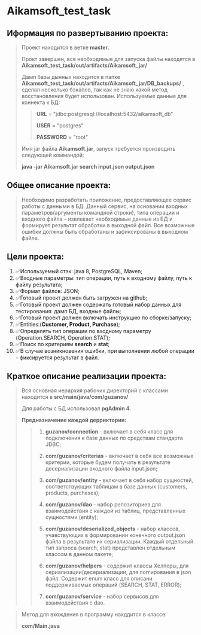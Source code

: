 # Aikamsoft_test_task

## Иформация по развертыванию проекта:

> Проект находится в ветке **master**.
>
> Прокт завершен, все необходимые для запуска файлы находятся в **Aikamsoft_test_task/out/artifacts/Aikamsoft_jar/**
>
> Дамп базы дынных находится в папке **Aikamsoft_test_task/out/artifacts/Aikamsoft_jar/DB_backups/** , сделал несколько бэкапов, так как не знаю какой метод восстановления будет использован. Используемые данные для коннекта к БД:
>
>>**URL** = "jdbc:postgresql://localhost:5432/aikamsoft_db"
>>
>>**USER** = "postgres"
>>
>>**PASSWORD** = "root"
>
> Имя jar файла **Aikamsoft.jar**, запуск требуется производить следующей коммандой:
> 
> **java -jar Aikamsoft.jar search input.json output.json**

## Общее описание проекта:
>Необходимо разработать приложение, предоставляющее сервис работы с данными в БД. Данный сервис, на основании входных параметров(аргументы командной строки), типа операции и входного файла – извлекает необходимые данные из БД и формирует результат обработки в выходной файл. 
Все возможные ошибки должны быть обработаны и зафиксированы в выходном файле.

## Цели проекта:
1) :white_check_mark:Используемый стэк: java 8, PostgreSQL, Maven;
2) :white_check_mark:Входные параметры: тип операции, путь к входному файлу, путь к файлу результата;
3) :white_check_mark:Формат файлов: JSON;
4) :white_check_mark:Готовый проект должен быть загружен на github;
5) :white_check_mark:Готовый проект должен содержать готовый набор данных для тестирования: дамп БД, входные файлы;
6) :white_check_mark:Готовый проект должен включать инструкцию по сборке/запуску;
7) :white_check_mark:Entities:(**Customer, Product, Purchase**);
8) :white_check_mark:Определять тип операции по входному параметру (Operation.SEARCH, Operation.STAT);
9) :white_check_mark:Поиск по критериям **search** и **stat**;
10) :white_check_mark:В случае возникновения ошибки, при выполнении любой операции - фиксируется результат в файл.

## Краткое описание реализации проекта:
>Вся основная иерархия рабочих директорий с классами находится в **src/main/java/com/guzanov/**
>
>Для работы с БД использовал **pgAdmin 4**.
>
>**Предназначение каждой дерриктории:**
>>1) **guzanov/connection** - включает в себя класс для подключения к базе данных по средствам стандарта JDBC;
>>
>>2) **com/guzanov/criterias** - включает в себя все возможные критерии, которые будем получать в результате десериализации входного файла input.json; 
>>
>>3) **com/guzanov/entity** - включает в себя набор сущностей, соответствующих таблицам в базе данных (customers, products, purchases);
>>
>>4) **com/guzanov/dao** - набор репозиториев для взаимодействия с каждой из таблиц, представленных сущностями (entity);
>>
>>5) **com/guzanov/deserialized_objects** - набор классов, учавствующих в формировании конечного output.json файла в результате их сериализации. Каждый отдельный тип запроса (search, stat) представлен отдельным классом в данном пакете;
>>
>>6) **com/guzanov/helpers** - содержит классы Хелперы, для сериализации/десериализации, для логгирования в json файл. Содержит enum класс для описани поддерживаемых операций (SEARCH, STAT, ERROR);
>>
>>7) **com/guzanov/service** - набор сервисов для взаимодействия с dao.


>Метод для вхождения в программу нахддится в классе:
>
>**com/Main.java**

